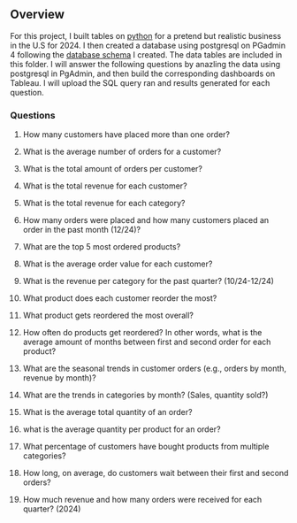 ## Overview

For this project, I built tables on [python](https://github.com/ariannalangton/Portfolio/blob/main/generated_business/generated_business_data.ipynb) for a pretend but realistic business in the U.S for 2024. I then created a database using postgresql on PGadmin 4 following the [database schema](https://github.com/ariannalangton/Portfolio/blob/main/generated_business/business_schema.png) I created. The data tables are included in this folder. I will answer the following questions by anazling the data using postgresql in PgAdmin, and then build the corresponding dashboards on Tableau. I will upload the SQL query ran and results generated for each question.

### Questions


1. How many customers have placed more than one order?

2. What is the average number of orders for a customer?
  
3. What is the total amount of orders per customer?

5. What is the total revenue for each customer?

6. What is the total revenue for each category?

6. How many orders were placed and how many customers placed an order in the past month (12/24)?

7. What are the top 5 most ordered products?

8. What is the average order value for each customer?

9. What is the revenue per category for the past quarter? (10/24-12/24)

10. What product does each customer reorder the most?

11. What product gets reordered the most overall?

12. How often do products get reordered? In other words, what is the average amount of months between first and second order for each product?

13. What are the seasonal trends in customer orders (e.g., orders by month, revenue by month)?

14. What are the trends in categories by month? (Sales, quantity sold?)

15. What is the average total quantity of an order?

16. what is the average quantity per product for an order?

17. What percentage of customers have bought products from multiple categories?

18. How long, on average, do customers wait between their first and second orders?

19. How much revenue and how many orders were received for each quarter? (2024)


